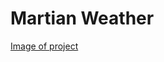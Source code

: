 # Martian Weather

[Image of project](https://raw.githubusercontent.com/samuel-pratt/martian-weather/master/src/images/preview-image.png)
